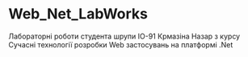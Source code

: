 # Web_Net_LabWorks
Лабораторні роботи студента шрупи ІО-91 Крмазіна Назар
з курсу Сучасні технології розробки Web застосувань на платформі .Net
